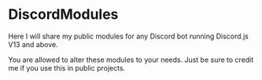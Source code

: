 # DiscordModules
Here I will share my public modules for any Discord bot running Discord.js V13 and above.


You are allowed to alter these modules to your needs. Just be sure to credit me if you use this in public projects.
